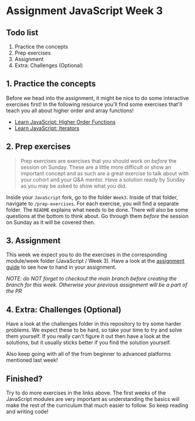 # Assignment JavaScript Week 3

## **Todo list**

1. Practice the concepts
1. Prep exercises
1. Assignment
1. Extra: Challenges (Optional)

## **1. Practice the concepts**

Before we head into the assignment, it might be nice to do some interactive exercises first! In the following resource you'll find some exercises that'll teach you all about higher order and array functions!

- [Learn JavaScript: Higher Order Functions](https://www.codecademy.com/courses/introduction-to-javascript/lessons/higher-order-functions/exercises/introduction)
- [Learn JavaScript: Iterators](https://www.codecademy.com/courses/introduction-to-javascript/lessons/javascript-iterators/exercises/intro)

## **2. Prep exercises**

> Prep exercises are exercises that you should work on _before_ the session on Sunday. These are a little more difficult or show an important concept and as such are a great exercise to talk about with your cohort and your Q&A mentor. Have a solution ready by Sunday as you may be asked to show what you did.

Inside your `JavaScript` fork, go to the folder `Week3`. Inside of that folder, navigate to `/prep-exercises`. For each exercise, you will find a separate folder. The `README` explains what needs to be done. There will also be some questions at the bottom to think about. Go through them _before_ the session on Sunday as it will be covered then.

## **3. Assignment**

This week we expect you to do the exercises in the corresponding module/week folder (JavaScript / Week 3). Have a look at the [assignment guide](https://github.com/HackYourFuture/JavaScript/blob/main/hand-in-assignments-guide.md) to see how to hand in your assignment.

_NOTE: do NOT forget to checkout the main branch before creating the branch for this week. Otherwise your previous assignment will be a part of the PR_

## **4. Extra: Challenges (Optional)**

Have a look at the challenges folder in this repository to try some harder problems. We expect these to be hard, so take your time to try and solve them yourself. If you really can't figure it out then have a look at the solutions, but it usually sticks better if you find the solution yourself.

Also keep going with all of the from beginner to advanced platforms mentioned last week!

## Finished?

Try to do more exercises in the links above. The first weeks of the JavaScript modules are very important as understanding the basics will make the rest of the curriculum that much easier to follow. So keep reading and writing code!
